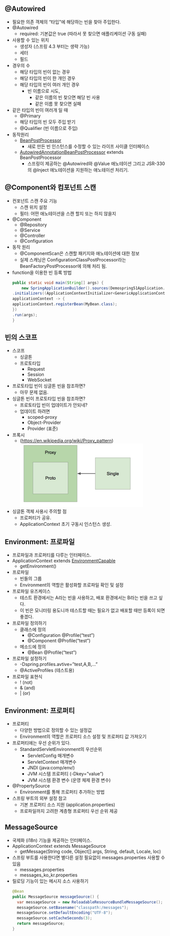## @Autowired
- 필요한 의존 객체의 “타입"에 해당하는 빈을 찾아 주입한다.
- @Autowired
    * required: 기본값은 true (따라서 못 찾으면 애플리케이션 구동 실패)
- 사용할 수 있는 위치
    * 생성자 (스프링 4.3 부터는 생략 가능)
    * 세터
    * 필드
- 경우의 수
    * 해당 타입의 빈이 없는 경우
    * 해당 타입의 빈이 한 개인 경우
    * 해당 타입의 빈이 여러 개인 경우
        * 빈 이름으로 시도,
            * 같은 이름의 빈 찾으면 해당 빈 사용
            * 같은 이름 못 찾으면 실패
- 같은 타입의 빈이 여러개 일 때
    * @Primary
    * 해당 타입의 빈 모두 주입 받기
    * @Qualifier (빈 이름으로 주입)
- 동작원리
    * [BeanPostProcessor](https://docs.spring.io/spring-framework/docs/current/javadoc-api/org/springframework/beans/factory/config/BeanPostProcessor.html)
        * 새로 만든 빈 인스턴스를 수정할 수 있는 라이프 사이클 인터페이스
    * [AutowiredAnnotationBeanPostProcessor](https://docs.spring.io/spring-framework/docs/current/javadoc-api/org/springframework/beans/factory/annotation/AutowiredAnnotationBeanPostProcessor.html) extends BeanPostProcessor
        * 스프링이 제공하는 @Autowired와 @Value 애노테이션 그리고 JSR-330의 @Inject 애노테이션을 지원하는 애노테이션 처리기.

## @Component와 컴포넌트 스캔
- 컨포넌트 스캔 주요 기능
    * 스캔 위치 설정
    * 필터: 어떤 애노테이션을 스캔 할지 또는 하지 않을지
- @Component
    * @Repository
    * @Service
    * @Controller
    * @Configuration
- 동작 원리
    * @ComponentScan은 스캔할 패키지와 애노테이션에 대한 정보
    * 실제 스캐닝은 ConfigurationClassPostProcessor라는 BeanFactoryPostProcessor에 의해 처리 됨.
- function을 이용한 빈 등록 방법
    ```java
    public static void main(String[] args) {
        new SpringApplicationBuilder().sources(Demospring51Application.class)
    .initializers((ApplicationContextInitializer<GenericApplicationContext>)
    applicationContext -> {
    applicationContext.registerBean(MyBean.class);
    })
    .run(args);
    }
    ```
## 빈의 스코프
- 스코프
  * 싱글톤
  * 프로토타입
    * Request
    * Session
    * WebSocket
- 프로토타입 빈이 싱글톤 빈을 참조하면?
  * 아무 문제 없음.
- 싱글톤 빈이 프로토타입 빈을 참조하면?
  * 프로토타입 빈이 업데이트가 안되네?
  * 업데이트 하려면
    * scoped-proxy
    * Object-Provider
    * Provider (표준)
- 프록시
  * (https://en.wikipedia.org/wiki/Proxy_pattern)
  ![](./img01.png)
- 싱글톤 객체 사용시 주의할 점
  * 프로퍼티가 공유.
  * ApplicationContext 초기 구동시 인스턴스 생성.

## Environment: 프로파일
- 프로파일과 프로퍼티를 다루는 인터페이스.
- ApplicationContext extends [EnvironmentCapable](https://docs.spring.io/spring-framework/docs/current/javadoc-api/org/springframework/core/env/EnvironmentCapable.html)
  * getEnvironment()
- 프로파일
  * 빈들의 그룹
  * Environment의 역할은 활성화할 프로파일 확인 및 설정
- 프로파일 유즈케이스
  * 테스트 환경에서는 A라는 빈을 사용하고, 배포 환경에서는 B라는 빈을 쓰고 싶다.
  * 이 빈은 모니터링 용도니까 테스트할 때는 필요가 없고 배포할 때만 등록이 되면 좋겠다.
- 프로파일 정의하기
  * 클래스에 정의
    * @Configuration @Profile(“test”)
    * @Component @Profile(“test”)
  * 메소드에 정의
    * @Bean @Profile(“test”)
- 프로파일 설정하기
  * -Dspring.profiles.avtive=”test,A,B,...”
  * @ActiveProfiles (테스트용)
- 프로파일 표현식
  * ! (not)
  * & (and)
  * | (or)

## Environment: 프로퍼티
- 프로퍼티
  * 다양한 방법으로 정의할 수 있는 설정값
  * Environment의 역할은 프로퍼티 소스 설정 및 프로퍼티 값 가져오기
- 프로퍼티에는 우선 순위가 있다.
  * StandardServletEnvironment의 우선순위
    * ServletConfig 매개변수
    * ServletContext 매개변수
    * JNDI (java:comp/env/)
    * JVM 시스템 프로퍼티 (-Dkey=”value”)
    * JVM 시스템 환경 변수 (운영 체제 환경 변수)
- @PropertySource
  * Environment를 통해 프로퍼티 추가하는 방법
- 스프링 부트의 외부 설정 참고
  * 기본 프로퍼티 소스 지원 (application.properties)
  * 프로파일까지 고려한 계층형 프로퍼티 우선 순위 제공

## MessageSource
- 국제화 (i18n) 기능을 제공하는 인터페이스.
- ApplicationContext extends MessageSource
  * getMessage(String code, Object[] args, String, default, Locale, loc)
- 스프링 부트를 사용한다면 별다른 설정 필요없이 messages.properties 사용할 수 있음
  * messages.properties
  * messages_ko_kr.properties
- 릴로딩 기능이 있는 메시지 소스 사용하기
  ```java
  @Bean
  public MessageSource messageSource() {
    var messageSource = new ReloadableResourceBundleMessageSource();
    messageSource.setBasename("classpath:/messages");
    messageSource.setDefaultEncoding("UTF-8");
    messageSource.setCacheSeconds(3);
    return messageSource;
  }
  ```
